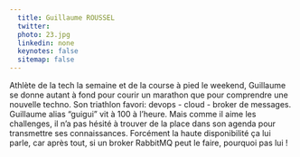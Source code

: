 ```yaml
---
  title: Guillaume ROUSSEL
  twitter: 
  photo: 23.jpg
  linkedin: none
  keynotes: false
  sitemap: false
---
```

Athlète de la tech la semaine et de la course à pied le weekend, Guillaume se donne autant à fond pour courir un marathon que pour comprendre une nouvelle techno. Son triathlon favori:  devops - cloud - broker de messages. 
Guillaume alias “guigui” vit à 100 à l’heure. Mais comme il aime les challenges, il n’a pas hésité à trouver de la place dans son agenda pour transmettre ses connaissances. Forcément la haute disponibilité ça lui parle, car après tout, si un broker RabbitMQ peut le faire, pourquoi pas lui ! 

